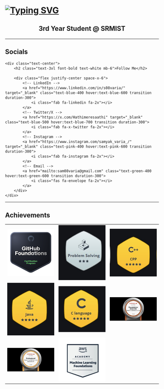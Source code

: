 <!---
Samyak008/Samyak008 is a ✨ special ✨ repository because its `README.md` (this file) appears on your GitHub profile.
You can click the Preview link to take a look at your changes.
--->
# [![Typing SVG](https://readme-typing-svg.demolab.com?font=Fira+Code&size=35&pause=999&color=8A04ED&width=1100&lines=%F0%9F%91%8B+Hiie%2C+I%E2%80%99m+Samyak_Varia;%F0%9F%91%80+I%E2%80%99m+interested+in+Python,+Automation,+Machine_Learning+and+GenAI;%F0%9F%8C%B1+I%E2%80%99m+currently+learning+DSA;%F0%9F%92%9E%EF%B8%8F+I%E2%80%99m+looking+to+collaborate+on+Ambitious_Projects)](https://git.io/typing-svg)
<h2>
<p align="center">
  <b>3rd Year Student @ SRMIST</b>
</p>
</h2>

***
## Socials
<!DOCTYPE html>
<html lang="en">
<head>
    <meta charset="UTF-8">
    <meta name="viewport" content="width=device-width, initial-scale=1.0">
    <title>Social Links</title>
    <script src="https://cdn.tailwindcss.com"></script>
    <script src="https://kit.fontawesome.com/YOUR-FONTAWESOME-KIT.js" crossorigin="anonymous"></script>
</head>
<body class="bg-gray-900 flex items-center justify-center h-screen">

    <div class="text-center">
        <h2 class="text-3xl font-bold text-white mb-6">Follow Me</h2>
        
        <div class="flex justify-center space-x-6">
            <!-- LinkedIn -->
            <a href="https://www.linkedin.com/in/s08varia/" target="_blank" class="text-blue-400 hover:text-blue-600 transition duration-300">
                <i class="fab fa-linkedin fa-2x"></i>
            </a>
            <!-- Twitter/X -->
            <a href="https://x.com/Hathimeresaathi" target="_blank" class="text-blue-500 hover:text-blue-700 transition duration-300">
                <i class="fab fa-x-twitter fa-2x"></i>
            </a>
            <!-- Instagram -->
            <a href="https://www.instagram.com/samyak_varia_/" target="_blank" class="text-pink-400 hover:text-pink-600 transition duration-300">
                <i class="fab fa-instagram fa-2x"></i>
            </a>
            <!-- Email -->
            <a href="mailto:sam08varia@gmail.com" class="text-green-400 hover:text-green-600 transition duration-300">
                <i class="fas fa-envelope fa-2x"></i>
            </a>
        </div>
    </div>

</body>
</html>

***

## Achievements

<table>
  <tr>
    <td><a href="https://www.credly.com/badges/9bc89f4b-88f0-4f33-81e9-18c6e400bbe4/linked_in_profile">
      <img src="https://github.com/Samyak008/Samyak008/blob/main/github-foundations.png" width="200"></a></td>
    <td><img src="https://github.com/Samyak008/Samyak008/blob/main/Hackerrank_%20problem%20solving.jpg" width="200"></td>
    <td><img src="https://github.com/Samyak008/Samyak008/blob/main/Hackerrank_C%2B%2B.jpg" width="200"></td>
  </tr>
  <tr>
    <td><img src="https://github.com/Samyak008/Samyak008/blob/main/Hackerrank_Java.jpg" width="200"></td>
    <td><img src="https://github.com/Samyak008/Samyak008/blob/main/Hackerrank_c.jpg" width="200"></td>
    <td><a href="https://catalog-education.oracle.com/ords/certview/sharebadge?id=FFC2D728B1D51D06D1842258ED4E55EE6B6149D53E120BAFBC65CDFD09B5E265">
      <img src="https://github.com/Samyak008/Samyak008/blob/main/Oracle_Cloud%20Foundation%20Associate.jpg" width="200"></a></td>
  </tr>
  <tr>
    <td><a href="https://catalog-education.oracle.com/ords/certview/sharebadge?id=FFC2D728B1D51D06D1842258ED4E55EE909B1363C862E3AB64C54077ED6D3C9D">
      <img src="https://github.com/Samyak008/Samyak008/blob/main/Oracle_GenAI%20Profeesional%20Certified.jpg" width="200"></a></td>
    <td><a href="https://www.credly.com/badges/bd878ff8-868d-4fa1-8839-3dafc9b76dbf">
      <img src="https://github.com/Samyak008/Samyak008/blob/main/AWS_machine%20learning%20Foundations.jpg" width="200"></a></td>
  </tr>
</table>

